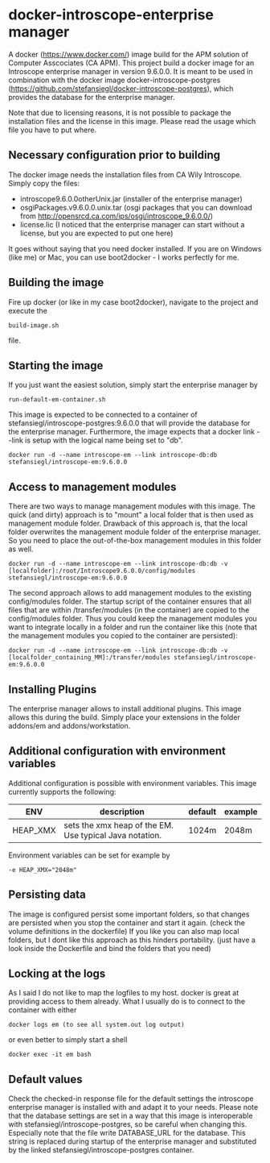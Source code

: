 # docker-introscope-enterprise manager
A docker (https://www.docker.com/) image build for the APM solution of Computer Asscociates (CA APM). This project build a docker image for an Introscope enterprise manager in version 9.6.0.0. It is meant to be used in combination with the docker image docker-introscope-postgres (https://github.com/stefansiegl/docker-introscope-postgres), which provides the database for the enterprise manager.

Note that due to licensing reasons, it is not possible to package the installation files and the license in this image. Please read the usage which file you have to put where.

## Necessary configuration prior to building
The docker image needs the installation files from CA Wily Introscope. Simply copy the files:
- introscope9.6.0.0otherUnix.jar (installer of the enterprise manager)
- osgiPackages.v9.6.0.0.unix.tar (osgi packages that you can download from http://opensrcd.ca.com/ips/osgi/introscope_9.6.0.0/)
- license.lic (I noticed that the enterprise manager can start without a license, but you are expected to put one here)

It goes without saying that you need docker installed. If you are on Windows (like me) or Mac, you can use boot2docker - I works perfectly for me.

## Building the image
Fire up docker (or like in my case boot2docker), navigate to the project and execute the 

```
build-image.sh
```

file.

## Starting the image
If you just want the easiest solution, simply start the enterprise manager by

```
run-default-em-container.sh
```

This image is expected to be connected to a container of stefansiegl/introscope-postgres:9.6.0.0 that will provide the database for the enterprise manager. Furthermore, the image expects that a docker link --link is setup with the logical name being set to "db". 

```
docker run -d --name introscope-em --link introscope-db:db stefansiegl/introscope-em:9.6.0.0
```

## Access to management modules
There are two ways to manage management modules with this image. The quick (and dirty) approach is to "mount" a local folder that is then used as management module folder. Drawback of this approach is, that the local folder overwrites the management module folder of the enterprise manager. So you need to place the out-of-the-box management modules in this folder as well. 

```
docker run -d --name introscope-em --link introscope-db:db -v [localfolder]:/root/Introscope9.6.0.0/config/modules stefansiegl/introscope-em:9.6.0.0
```

The second approach allows to add management modules to the existing config/modules folder. The startup script of the container ensures that all files that are within /transfer/modules (in the container) are copied to the config/modules folder. Thus you could keep the management modules you want to integrate locally in a folder and run the container like this (note that the management modules you copied to the container are persisted):

```
docker run -d --name introscope-em --link introscope-db:db -v [localfolder_containing_MM]:/transfer/modules stefansiegl/introscope-em:9.6.0.0
```

## Installing Plugins
The enterprise manager allows to install additional plugins. This image allows this during the build. Simply place your extensions in the folder addons/em and addons/workstation. 

## Additional configuration with environment variables
Additional configuration is possible with environment variables. This image currently supports the following:

ENV | description | default | example
---|---|---|---|
HEAP_XMX | sets the xmx heap of the EM. Use typical Java notation. | 1024m | 2048m

Environment variables can be set for example by

```
-e HEAP_XMX="2048m"
```

## Persisting data
The image is configured persist some important folders, so that changes are persisted when you stop the container and start it again. (check the volume definitions in the dockerfile)
If you like you can also map local folders, but I dont like this approach as this hinders portability. (just have a look inside the Dockerfile and bind the folders that you need)

## Locking at the logs
As I said I do not like to map the logfiles to my host. docker is great at providing access to them already. What I usually do is to connect to the container with either

```
docker logs em (to see all system.out log output)
```

or even better to simply start a shell

```
docker exec -it em bash
```

## Default values
Check the checked-in response file for the default settings the introscope enterprise manager is installed with and adapt it to your needs. 
Please note that the database settings are set in a way that this image is interoperable with stefansiegl/introscope-postgres, so be careful when changing this. Especially note that the file write DATABASE_URL for the database. This string is replaced during startup of the enterprise manager and substituted by the linked stefansiegl/introscope-postgres container.
